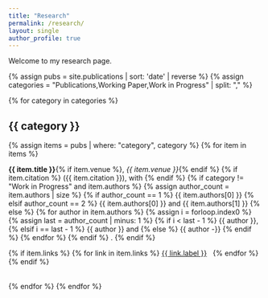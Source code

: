 ```yaml
---
title: "Research"
permalink: /research/
layout: single
author_profile: true
---
```


Welcome to my research page.

{% assign pubs = site.publications | sort: 'date' | reverse %}
{% assign categories = "Publications,Working Paper,Work in Progress" | split: "," %}

{% for category in categories %}
## {{ category }}

{% assign items = pubs | where: "category", category %}
{% for item in items %}
<div style="margin-bottom: 2rem;">
  <p>
    <strong>{{ item.title }}</strong>{% if item.venue %}, <em>{{ item.venue }}</em>{% endif %}
    {% if item.citation %} ({{ item.citation }}), with {% endif %}
    {% if category != "Work in Progress" and item.authors %}
      {% assign author_count = item.authors | size %}
      {% if author_count == 1 %}
        {{ item.authors[0] }}
      {% elsif author_count == 2 %}
        {{ item.authors[0] }} and {{ item.authors[1] }}
        {% else %}
          {% for author in item.authors %}
            {% assign i = forloop.index0 %}
            {% assign last = author_count | minus: 1 %}
            {% if i < last - 1 %}
              {{ author }}, 
            {% elsif i == last - 1 %}
              {{ author }} and 
            {% else %}
              {{ author -}}
            {% endif %}
          {% endfor %}
        {% endif %}
      .
    {% endif %}
  </p>

  {% if item.links %}
    {% for link in item.links %}
      <a href="{{ link.url }}" class="btn" target="_blank" rel="noopener" style="margin-right: 0.5rem;">{{ link.label }}</a>
    {% endfor %}
  {% endif %}
</div>
{% endfor %}
{% endfor %}
